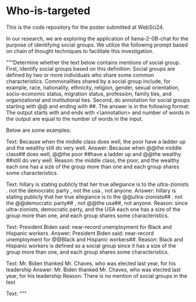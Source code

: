 # Who-is-targeted
This is the code repository for the poster submitted at WebSci24.

In our research, we are exploring the application of llama-2-0B-chat for the purpose of identifying social groups. We utilize the following prompt based on chain of thought techniques to facilitate this investigation.


               
"""Determine whether the text below contains mentions of social group. First, identify social groups based on this definition: Social groups are defined by two or more individuals who share some common characteristics. Commonalities shared by a social group include, for example, race, nationality, ethnicity, religion, gender, sexual orientation, socio-economic status, migration status, profession, family ties, and organizational and institutional ties. Second, do annotation for social groups starting with @@ and ending with ##.  The answer is in the following format:
The output starts with <annotation> and ends with <\annotation> and number of words in the output are equal to the number of words in the input.  

Below are some examples:

Text: Because when the middle class does well, the poor have a ladder up and the wealthy still do very well. 
Answer: <annotation> Because when @@the middle class## does well, @@the poor ##have a ladder up and @@the wealthy ##still do very well. </annotation>
Reason: the middle class, the poor, and the wealthy each one has a size of the group more than one and each group shares some characteristics.



Text: hillary is stating publicly that her true allegiance is to the ultra-zionists . not the democratic party , not the usa , not anyone. 
Answer: <annotation> hillary is stating publicly that her true allegiance is to the @@ultra-zionists## . not the @@democratic party## , not @@the usa##, not anyone. </annotation> 
Reason: since  ultra-zionists, democratic party, and the USA each one has a size of the group more than one, and each group shares some characteristics.


Text: President Biden said: near-record unemployment for Black and Hispanic workers. 
Answer: <annotation> President Biden said: near-record unemployment for @@Black and Hispanic workers##.</annotation>
Reason: Black and Hispanic workers is defined as a social group since it has a size of the group more than one, and each group shares some characteristics.

Text: Mr. Biden thanked Mr. Chaves, who was elected last year, for his leadership 
Answer: <annotation> Mr. Biden thanked Mr. Chaves, who was elected last year, for his leadership </annotation>
Reason: There is no mention of social groups in the text

Text:  """
